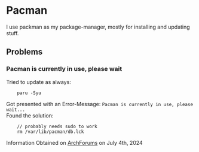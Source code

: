 # Pacman
I use packman as my package-manager, mostly for installing and updating stuff.
## Problems
### Pacman is currently in use, please wait
Tried to update as always:
```shell
    paru -Syu
```
Got presented with an Error-Message: `Pacman is currently in use, please wait...`\
Found the solution:
```
    // probably needs sudo to work
    rm /var/lib/pacman/db.lck
```
Information Obtained on [ArchForums](https://bbs.archlinux.org/viewtopic.php?id=67729) on July 4th, 2024
